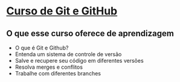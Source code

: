 # [Curso de Git e GitHub](https://cursos.alura.com.br/course/git-github-controle-de-versao)

## O que esse curso oferece de aprendizagem
- O que é Git e Github?
- Entenda um sistema de controle de versão
- Salve e recupere seu código em diferentes versões
- Resolva merges e conflitos
- Trabalhe com diferentes branches
